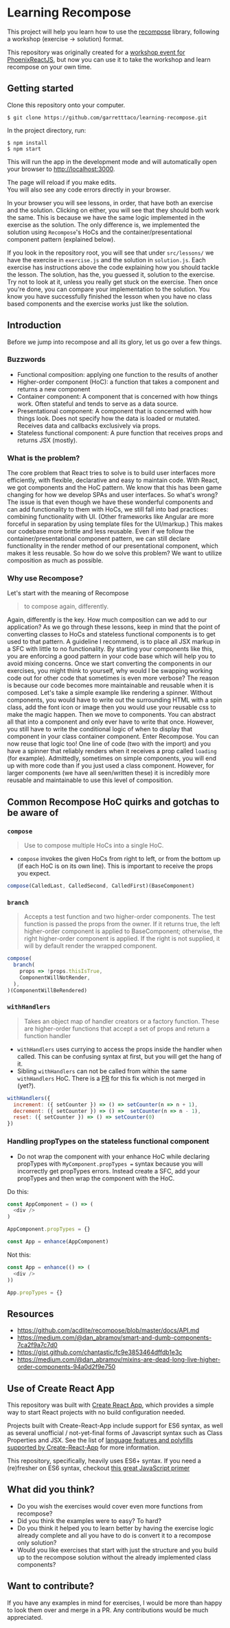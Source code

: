# Learning Recompose

This project will help you learn how to use the [recompose](https://github.com/acdlite/recompose) library, following a workshop (exercise -> solution) format.

This repository was originally created for a [workshop event for PhoenixReactJS](https://www.meetup.com/Phoenix-ReactJS/events/241181068/), but now you can use it to take the workshop and learn recompose on your own time.

## Getting started

Clone this repository onto your computer.
```
$ git clone https://github.com/garretttaco/learning-recompose.git
```

In the project directory, run:
```
$ npm install
$ npm start
```

This will run the app in the development mode and will automatically open your browser to [http://localhost:3000](http://localhost:3000).

The page will reload if you make edits.<br>
You will also see any code errors directly in your browser.

In your browser you will see lessons, in order, that have both an exercise and the solution. Clicking on either, you will see that they should both work the same. This is because we have the same logic implemented in the exercise as the solution.
The only difference is, we implemented the solution using `Recompose`'s HoCs and the container/presentational component pattern (explained below).

If you look in the repository root, you will see that under `src/lessons/` we have the exercise in `exercise.js` and the solution in `solution.js`. Each exercise has instructions above the code explaining how you should tackle the lesson.
The solution, has the, you guessed it, solution to the exercise. Try not to look at it, unless you really get stuck on the exercise. Then once you're done, you can compare your implementation to the solution.
You know you have successfully finished the lesson when you have no class based components and the exercise works just like the solution.

## Introduction
Before we jump into recompose and all its glory, let us go over a few things.

### Buzzwords
- Functional composition: applying one function to the results of another
- Higher-order component (HoC): a function that takes a component and returns a new component
- Container component: A component that is concerned with how things work. Often stateful and tends to serve as a data source.
- Presentational component: A component that is concerned with how things look. Does not specify how the data is loaded or mutated. Receives data and callbacks exclusively via props.
- Stateless functional component: A pure function that receives props and returns JSX (mostly).

### What is the problem?
The core problem that React tries to solve is to build user interfaces more efficiently, with flexible, declarative and easy to maintain code.
With React, we got components and the HoC pattern. We know that this has been game changing for how we develop SPAs and user interfaces. So what's wrong?
The issue is that even though we have these wonderful components and can add functionality to them with HoCs, we still fall into bad practices: combining functionality with UI. (Other frameworks like Angular are more forceful in separation by using template files for the UI/markup.)
This makes our codebase more brittle and less reusable. Even if we follow the container/presentational component pattern, we can still declare functionality in the render method of our presentational component, which makes it less reusable. So how do we solve this problem? We want to utilize composition as much as possible.


### Why use Recompose?
Let's start with the meaning of Recompose
> to compose again, differently.

Again, differently is the key. How much composition can we add to our application?
As we go through these lessons, keep in mind that the point of converting classes to HoCs and stateless functional components is to get used to that pattern.
A guideline I recommend, is to place all JSX markup in a SFC with little to no functionality. By starting your components like this, you are enforcing a good pattern in your code base which will help you to avoid mixing concerns.
Once we start converting the components in our exercises, you might think to yourself, why would I be swapping working code out for other code that sometimes is even more verbose? The reason is because our code becomes more maintainable and reusable when it is composed.
Let's take a simple example like rendering a spinner. Without components, you would have to write out the surrounding HTML with a spin class, add the font icon or image then you would use your reusable css to make the magic happen.
Then we move to components. You can abstract all that into a component and only ever have to write that once. However, you still have to write the conditional logic of when to display that component in your class container component.
Enter Recompose. You can now reuse that logic too! One line of code (two with the import) and you have a spinner that reliably renders when it receives a prop called `loading` (for example).
Admittedly, sometimes on simple components, you will end up with more code than if you just used a class component. However, for larger components (we have all seen/written these) it is incredibly more reusable and maintainable to use this level of composition.

## Common Recompose HoC quirks and gotchas to be aware of
### `compose`
> Use to compose multiple HoCs into a single HoC.

- `compose` invokes the given HoCs from right to left, or from the bottom up (if each HoC is on its own line). This is important to receive the props you expect.

```js
compose(CalledLast, CalledSecond, CalledFirst)(BaseComponent)
```

### `branch`
> Accepts a test function and two higher-order components. The test function is passed the props from the owner. If it returns true, the left higher-order component is applied to BaseComponent; otherwise, the right higher-order component is applied. If the right is not supplied, it will by default render the wrapped component.

```js
compose(
  branch(
    props => !props.thisIsTrue,
    ComponentWillNotRender,
  ),
)(ComponentWillBeRendered)
```

### `withHandlers`
> Takes an object map of handler creators or a factory function. These are higher-order functions that accept a set of props and return a function handler
- `withHandlers` uses currying to access the props inside the handler when called. This can be confusing syntax at first, but you will get the hang of it.
- Sibling `withHandlers` can not be called from within the same `withHandlers` HoC. There is a [PR](https://github.com/acdlite/recompose/pull/401) for this fix which is not merged in (yet?).
```js
withHandlers({
  increment: ({ setCounter }) => () => setCounter(n => n + 1),
  decrement: ({ setCounter }) => () =>  setCounter(n => n - 1),
  reset: ({ setCounter }) => () => setCounter(0)
})
```

### Handling propTypes on the stateless functional component
- Do not wrap the component with your enhance HoC while declaring propTypes with `MyComponent.propTypes =` syntax because you will incorrectly get propTypes errors. Instead create a SFC, add your propTypes and then wrap the component with the HoC.

Do this:
```js
const AppComponent = () => (
  <div />
)

AppComponent.propTypes = {}

const App = enhance(AppComponent)
```

Not this:
```js
const App = enhance(() => (
  <div />
))

App.propTypes = {}
```

## Resources
- https://github.com/acdlite/recompose/blob/master/docs/API.md
- https://medium.com/@dan_abramov/smart-and-dumb-components-7ca2f9a7c7d0
- https://gist.github.com/chantastic/fc9e3853464dffdb1e3c
- https://medium.com/@dan_abramov/mixins-are-dead-long-live-higher-order-components-94a0d2f9e750


## Use of Create React App

This repository was built with [Create React App](https://github.com/facebookincubator/create-react-app), which provides a simple way to start React projects with no build configuration needed.

Projects built with Create-React-App include support for ES6 syntax, as well as several unofficial / not-yet-final forms of Javascript syntax such as Class Properties and JSX.  See the list of [language features and polyfills supported by Create-React-App](https://github.com/facebookincubator/create-react-app/blob/master/packages/react-scripts/template/README.md#supported-language-features-and-polyfills) for more information.

This repository, specifically, heavily uses ES6+ syntax. If you need a (re)fresher on ES6 syntax, checkout [this great JavaScript primer](https://github.com/ReactTraining/react-subjects/blob/master/JavaScriptPrimer.md)

## What did you think?
- Do you wish the exercises would cover even more functions from recompose?
- Did you think the examples were to easy? To hard?
- Do you think it helped you to learn better by having the exercise logic already complete and all you have to do is convert it to a recompose only solution?
- Would you like exercises that start with just the structure and you build up to the recompose solution without the already implemented class components?

## Want to contribute?

If you have any examples in mind for exercises, I would be more than happy to look them over and merge in a PR. Any contributions would be much appreciated.
